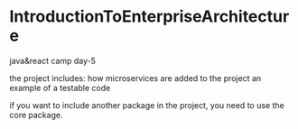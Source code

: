 # IntroductionToEnterpriseArchitecture
 java&react camp day-5
 
the project includes:
how microservices are added to the project
an example of a testable code

if you want to include another package in the project, you need to use the core package.
